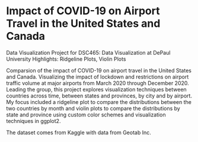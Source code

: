 # Impact of COVID-19 on Airport Travel in the United States and Canada 
Data Visualization Project for DSC465: Data Visualization at DePaul University
Highlights: Ridgeline Plots, Violin Plots

Comparsion of the impact of COVID-19 on airport travel in the United States and Canada. 
Visualizing the impact of lockdown and restrictions on airport traffic volume at major airports from March 2020 through December 2020. 
Leading the group, this project explores visualization techniques between countries across time, between states and provinces, by city and by airport. 
My focus included a ridgeline plot to compare the distributions between the two countries by month and violin plots to compare the distributions by state and province using custom color schemes and visualization techniques in ggplot2. 

The dataset comes from Kaggle with data from Geotab Inc. 
